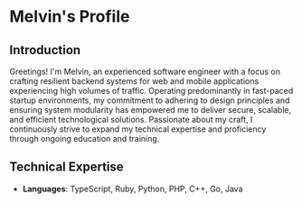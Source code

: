 # Melvin's Profile

## Introduction
Greetings! I'm Melvin, an experienced software engineer with a focus on crafting resilient backend systems for web and mobile applications experiencing high volumes of traffic. Operating predominantly in fast-paced startup environments, my commitment to adhering to design principles and ensuring system modularity has empowered me to deliver secure, scalable, and efficient technological solutions. Passionate about my craft, I continuously strive to expand my technical expertise and proficiency through ongoing education and training.

## Technical Expertise
- **Languages**: TypeScript, Ruby, Python, PHP, C++, Go, Java

<!--
**melvinonyia/melvinonyia** is a ✨ _special_ ✨ repository because its `README.md` (this file) appears on your GitHub profile.

Here are some ideas to get you started:

- 🔭 I’m currently working on ...
- 🌱 I’m currently learning ...
- 👯 I’m looking to collaborate on ...
- 🤔 I’m looking for help with ...
- 💬 Ask me about ...
- 📫 How to reach me: ...
- 😄 Pronouns: ...
- ⚡ Fun fact: ...
-->
